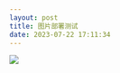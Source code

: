 ```yaml
---
layout: post
title: 图片部署测试
date: 2023-07-22 17:11:34
---
```


![](https://blog.shaoyunxiang.cn/post-images/10-8.png)
